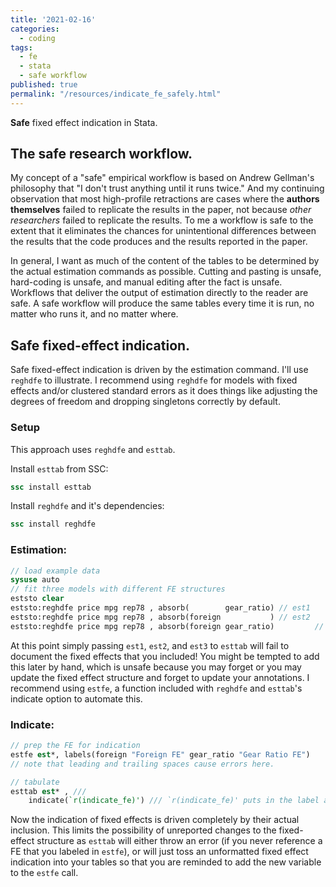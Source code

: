 ```yaml
---
title: '2021-02-16'
categories:
  - coding
tags:
  - fe
  - stata
  - safe workflow
published: true
permalink: "/resources/indicate_fe_safely.html"
---
```


__Safe__ fixed effect indication in Stata.

## The safe research workflow.

My concept of a "safe" empirical workflow is based on Andrew Gellman's
philosophy that "I don't trust anything until it runs twice." And my continuing
observation that most high-profile retractions are cases where the __authors
themselves__ failed to replicate the results in the paper, not because _other
researchers_ failed to replicate the results. To me a workflow is safe to the
extent that it eliminates the chances for unintentional differences between the
results that the code produces and the results reported in the paper.

In general, I want as much of the content of the tables to be determined by the
actual estimation commands as possible. Cutting and pasting is unsafe,
hard-coding is unsafe, and manual editing after the fact is unsafe. Workflows
that deliver the output of estimation directly to the reader are safe. A safe
workflow will produce the same tables every time it is run, no matter who runs
it, and no matter where.

## Safe fixed-effect indication.

Safe fixed-effect indication is driven by the estimation command. I'll use
`reghdfe` to illustrate. I recommend using `reghdfe` for models with fixed
effects and/or clustered standard errors as it does things like adjusting the
degrees of freedom and dropping singletons correctly by default.

### Setup

This approach uses `reghdfe` and `esttab`.

Install `esttab` from SSC:

```stata
ssc install esttab
```

Install `reghdfe` and it's dependencies:

```stata
ssc install reghdfe
```

### Estimation:

```stata
// load example data
sysuse auto
// fit three models with different FE structures
eststo clear
eststo:reghdfe price mpg rep78 , absorb(		gear_ratio) // est1
eststo:reghdfe price mpg rep78 , absorb(foreign 		  ) // est2
eststo:reghdfe price mpg rep78 , absorb(foreign gear_ratio)         // est3
```

At this point simply passing `est1`, `est2`, and `est3` to `esttab` will fail
to document the fixed effects that you included! You might be tempted to add
this later by hand, which is unsafe because you may forget or you may update
the fixed effect structure and forget to update your annotations. I recommend
using `estfe`, a function included with `reghdfe` and `esttab`'s indicate
option to automate this.

### Indicate:

```stata
// prep the FE for indication
estfe est*, labels(foreign "Foreign FE" gear_ratio "Gear Ratio FE")
// note that leading and trailing spaces cause errors here.

// tabulate 
esttab est* , ///
	indicate(`r(indicate_fe)') /// `r(indicate_fe)' puts in the label and 'yes/no'
```

Now the indication of fixed effects is driven completely by their actual
inclusion. This limits the possibility of unreported changes to the
fixed-effect structure as `esttab` will either throw an error (if you never
reference a FE that you labeled in `estfe`), or will just toss an unformatted
fixed effect indication into your tables so that you are reminded to add the new
variable to the `estfe` call.

